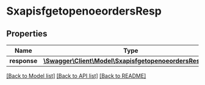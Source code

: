 # SxapisfgetopenoeordersResp

## Properties
Name | Type | Description | Notes
------------ | ------------- | ------------- | -------------
**response** | [**\Swagger\Client\Model\SxapisfgetopenoeordersResponse**](SxapisfgetopenoeordersResponse.md) |  | [optional] 

[[Back to Model list]](../README.md#documentation-for-models) [[Back to API list]](../README.md#documentation-for-api-endpoints) [[Back to README]](../README.md)


